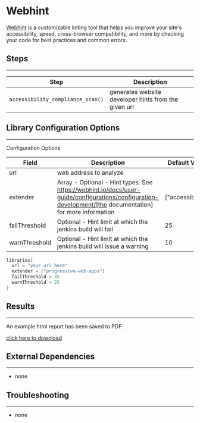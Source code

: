 # Webhint 

[Webhint](https://webhint.io) is a customizable linting tool that helps you improve your site's accessibility, speed, cross-browser compatibility, and more by checking your code for best practices and common errors.

## Steps
---

| Step | Description |
| ----------- | ----------- |
| ``accessibility_compliance_scan()`` | generates website developer hints from the given url |

## Library Configuration Options
---

Configuration Options

| Field | Description | Default Value |
| ----------- | ----------- |  ----------- |
| url | web address to analyze | |
| extender | Array - Optional - Hint types. See https://webhint.io/docs/user-guide/configurations/configuration-development/[the documentation] for more information | ["accessibility"] |
| failThreshold | Optional - Hint limit at which the jenkins build will fail | 25 |
| warnThreshold | Optional - Hint limit at which the jenkins build will issue a warning | 10 |

```groovy
libraries{
  url = "your_url_here"
  extender = ["progressive-web-apps"]
  failThreshold = 35
  warnThreshold = 25
}
```

## Results
---

An example html report has been saved to PDF.

[click here to download](../../assets/attachments/webhint/webhint_mockaroo.pdf)

## External Dependencies
---
* none

## Troubleshooting
---
* none